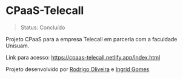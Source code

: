 # CPaaS-Telecall

> Status: Concluído

Projeto CPaaS para a empresa Telecall em parceria com a faculdade Unisuam.

Link para acesso: https://cpaas-telecall.netlify.app/index.html

Projeto desenvolvido por  <a href="https://github.com/oroodrigo" target="_blank">Rodrigo Oliveira</a> e  <a href="https://github.com/Ingridgomes81222" target="_blank">Ingrid Gomes</a>

